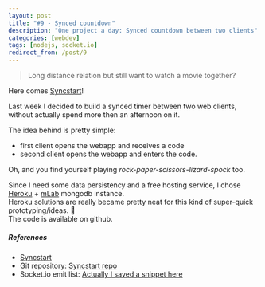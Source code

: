 ```yaml
---
layout: post
title: "#9 - Synced countdown"
description: "One project a day: Synced countdown between two clients"
categories: [webdev]
tags: [nodejs, socket.io]
redirect_from: /post/9
---
```


> Long distance relation but still want to watch a movie together?  

Here comes [Syncstart](https://syncstart.herokuapp.com)!

Last week I decided to build a synced timer between two web clients, without actually spend more then an afternoon on it.  

The idea behind is pretty simple:  

* first client opens the webapp and receives a code
* second client opens the webapp and enters the code.  

Oh, and you find yourself playing *rock-paper-scissors-lizard-spock* too.

Since I need some data persistency and a free hosting service, I chose [Heroku](https://heroku.com) + [mLab](https://mlab.com/) mongodb instance.  
Heroku solutions are really became pretty neat for this kind of super-quick prototyping/ideas. :rocket:  
The code is available on github.

##### References
* [Syncstart](https://syncstart.herokuapp.com)
* Git repository: [Syncstart repo](https://github.com/mcomisso/Syncstart)
* Socket.io emit list: [Actually I saved a snippet here](/post/7)
